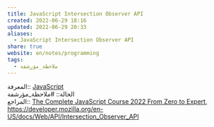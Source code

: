 ```yaml
---  
title: JavaScript Intersection Observer API  
created: 2022-06-29 18:16  
updated: 2022-06-29 20:33  
aliases:  
  - JavaScript Intersection Observer API  
share: true  
website: en/notes/programming  
tags:  
  - ملاحظة_مؤرشفة  
---  
```

  
  
المعرفة:: [JavaScript](JavaScript)  
الحالة:: #ملاحظة_مؤرشفة  
المراجع:: [The Complete JavaScript Course 2022 From Zero to Expert](The%20Complete%20JavaScript%20Course%202022%20From%20Zero%20to%20Expert), <https://developer.mozilla.org/en-US/docs/Web/API/Intersection_Observer_API>  
  

